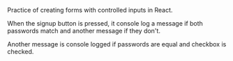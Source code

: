 Practice of creating forms with controlled inputs in React.

When the signup button is pressed, it console log a message if both passwords match and another message if they don't.

Another message is console logged if passwords are equal and checkbox is checked.